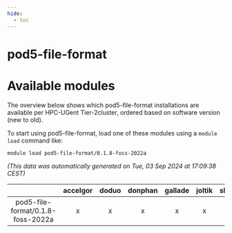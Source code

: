 ```yaml
---
hide:
  - toc
---
```


pod5-file-format
================

# Available modules


The overview below shows which pod5-file-format installations are available per HPC-UGent Tier-2cluster, ordered based on software version (new to old).

To start using pod5-file-format, load one of these modules using a `module load` command like:

```shell
module load pod5-file-format/0.1.8-foss-2022a
```

*(This data was automatically generated on Tue, 03 Sep 2024 at 17:09:38 CEST)*  

| |accelgor|doduo|donphan|gallade|joltik|shinx|skitty|
| :---: | :---: | :---: | :---: | :---: | :---: | :---: | :---: |
|pod5-file-format/0.1.8-foss-2022a|x|x|x|x|x|-|x|
